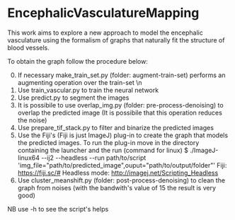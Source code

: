 # EncephalicVasculatureMapping
This work aims to explore a new approach to model the encephalic vasculature using the formalism of graphs that naturally fit the structure of blood vessels.

To obtain the graph follow the procedure below:

0) If necessary make_train_set.py (folder: augment-train-set) performs an augmenting operation over the train-set \n
1) Use train_vascular.py to train the neural network
2) Use predict.py to segment the images
3) It is possibile to use overlap_img.py (folder: pre-process-denoising) to overlap the predicted image (It is possibile that    this operation reduces the noise)
4) Use prepare_tif_stack.py to filter and binarize the predicted images
5) Use the Fiji's (Fiji is just ImageJ) plug-in to create the graph that models the predicted images. To run the plug-in move    in the directory containing the launcher and the run (command for linux)
   $ ./ImageJ-linux64 --ij2 --headless --run path/to/script 'img_file="path/to/predicted_image",ouput="path/to/output/folder"'
   Fiji: https://fiji.sc/#
   Headless mode: http://imagej.net/Scripting_Headless
6) Use cluster_meanshift.py (folder: post-process-denoising) to clean the graph from noises (with the bandwith's value of 15      the result is very good)

NB use -h to see the script's helps
